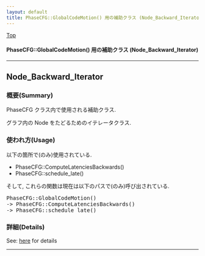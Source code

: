 ```yaml
---
layout: default
title: PhaseCFG::GlobalCodeMotion() 用の補助クラス (Node_Backward_Iterator) 
---
```

[Top](../index.html)

#### PhaseCFG::GlobalCodeMotion() 用の補助クラス (Node_Backward_Iterator) 



---
## <a name="no5sn5afzH" id="no5sn5afzH">Node_Backward_Iterator</a>

### 概要(Summary)
PhaseCFG クラス内で使用される補助クラス.

グラフ内の Node をたどるためのイテレータクラス.

### 使われ方(Usage)
以下の箇所で(のみ)使用されている.

* PhaseCFG::ComputeLatenciesBackwards()
* PhaseCFG::schedule_late()

そして, これらの関数は現在は以下のパスで(のみ)呼び出されている.

<div class="flow-abst"><pre>
PhaseCFG::GlobalCodeMotion()
-&gt; PhaseCFG::ComputeLatenciesBackwards()
-&gt; PhaseCFG::schedule_late()
</pre></div>




### 詳細(Details)
See: [here](../doxygen/classNode__Backward__Iterator.html) for details

---
